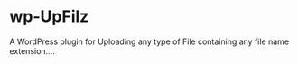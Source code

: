# wp-UpFilz
A WordPress plugin for Uploading any type of File containing any file name extension....
